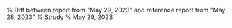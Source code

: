 % Diff between report from "May 29, 2023" and reference report from "May 28, 2023"
% Strudy
% May 29, 2023


